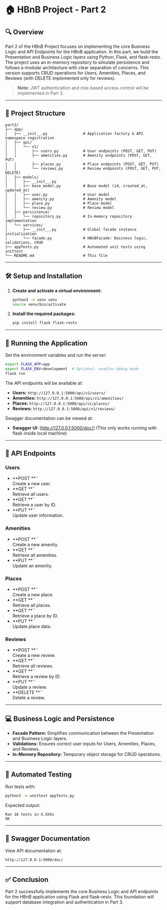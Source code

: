 # 🏠 HBnB Project - Part 2

## 🔍 Overview

Part 2 of the HBnB Project focuses on implementing the core Business Logic and API Endpoints for the HBnB application. In this part, we build the Presentation and Business Logic layers using Python, Flask, and flask-restx. The project uses an in-memory repository to simulate persistence and follows a modular architecture with clear separation of concerns. This version supports CRUD operations for Users, Amenities, Places, and Reviews (with DELETE implemented only for reviews).

> **Note:** JWT authentication and role-based access control will be implemented in Part 3.

---

## 💃 Project Structure

```
part2/
├── app/
│   ├── __init__.py                # Application factory & API namespace registration
│   ├── api/
│   │   └── v1/
│   │       ├── users.py           # User endpoints (POST, GET, PUT)
│   │       ├── amenities.py       # Amenity endpoints (POST, GET, PUT)
│   │       ├── places.py          # Place endpoints (POST, GET, PUT)
│   │       └── reviews.py         # Review endpoints (POST, GET, PUT, DELETE)
│   ├── models/
│   │   ├── __init__.py
│   │   ├── base_model.py          # Base model (id, created_at, updated_at)
│   │   ├── user.py                # User model
│   │   ├── amenity.py             # Amenity model
│   │   ├── place.py               # Place model
│   │   └── review.py              # Review model
│   ├── persistence/
│   │   └── repository.py          # In-memory repository implementation
│   └── services/
│       ├── __init__.py            # Global facade instance initialization
│       └── facade.py              # HBnBFacade: Business logic, validations, CRUD
├── appTests.py                    # Automated unit tests using unittest
└── README.md                      # This file
```

---

## 🛠️ Setup and Installation

1. **Create and activate a virtual environment:**

   ```bash
   python3 -m venv venv
   source venv/bin/activate
   ```

2. **Install the required packages:**

   ```bash
   pip install flask flask-restx
   ```

---

## 🚀 Running the Application

Set the environment variables and run the server:

```bash
export FLASK_APP=app
export FLASK_ENV=development  # Optional: enables debug mode
flask run
```

The API endpoints will be available at:

- **Users:** `http://127.0.0.1:5000/api/v1/users/`
- **Amenities:** `http://127.0.0.1:5000/api/v1/amenities/`
- **Places:** `http://127.0.0.1:5000/api/v1/places/`
- **Reviews:** `http://127.0.0.1:5000/api/v1/reviews/`

Swagger documentation can be viewed at:

- **Swagger UI:** [http://127.0.0.1:5000/doc/]
(This only works running with flask inside local machine)

---

## 🔧 API Endpoints

### Users

- **POST **``\
  Create a new user.
- **GET **``\
  Retrieve all users.
- **GET **``\
  Retrieve a user by ID.
- **PUT **``\
  Update user information.

### Amenities

- **POST **``\
  Create a new amenity.
- **GET **``\
  Retrieve all amenities.
- **PUT **``\
  Update an amenity.

### Places

- **POST **``\
  Create a new place.
- **GET **``\
  Retrieve all places.
- **GET **``\
  Retrieve a place by ID.
- **PUT **``\
  Update place data.

### Reviews

- **POST **``\
  Create a new review.
- **GET **``\
  Retrieve all reviews.
- **GET **``\
  Retrieve a review by ID.
- **PUT **``\
  Update a review.
- **DELETE **``\
  Delete a review.

---

## 💻 Business Logic and Persistence

- **Facade Pattern:** Simplifies communication between the Presentation and Business Logic layers.
- **Validations:** Ensures correct user inputs for Users, Amenities, Places, and Reviews.
- **In-Memory Repository:** Temporary object storage for CRUD operations.

---

## 🔧 Automated Testing

Run tests with:

```bash
python3 -m unittest appTests.py
```

Expected output:

```
Ran 18 tests in X.XXXs
OK
```

---

## 📑 Swagger Documentation

View API documentation at:

```
http://127.0.0.1:5000/doc/
```

---

## ✅ Conclusion

Part 2 successfully implements the core Business Logic and API endpoints for the HBnB application using Flask and flask-restx. This foundation will support database integration and authentication in Part 3.
